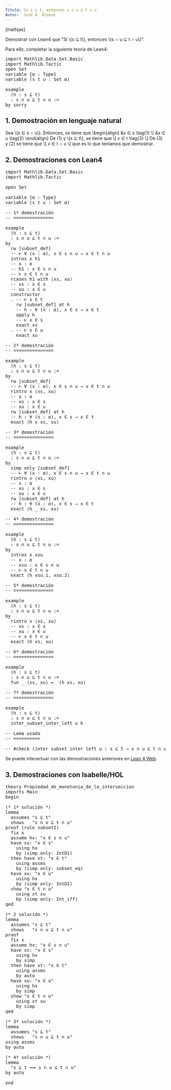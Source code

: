 ```yaml
---
Título: Si s ⊆ t, entonces s ∩ u ⊆ t ∩ u
Autor:  José A. Alonso
---
```


[mathjax]

Demostrar con Lean4 que "Si \\(s ⊆ t\\), entonces \\(s ∩ u ⊆ t ∩ u\\)".

Para ello, completar la siguiente teoría de Lean4:

<pre lang="lean">
import Mathlib.Data.Set.Basic
import Mathlib.Tactic
open Set
variable {α : Type}
variable (s t u : Set α)

example
  (h : s ⊆ t)
  : s ∩ u ⊆ t ∩ u :=
by sorry
</pre>
<!--more-->

<h2>1. Demostración en lenguaje natural</h2>

Sea \\(x ∈ s ∩ u\\). Entonces, se tiene que
\\begin{align}
  &x ∈ s \\tag{1} \\\\
  &x ∈ u \\tag{2}
\\end{align}
De (1) y \\(s ⊆ t\\), se tiene que
\\[ x ∈ t \\tag{3} \\]
De (3) y (2) se tiene que
\\[ x ∈ t ∩ u \\]
que es lo que teníamos que demostrar.

<h2>2. Demostraciones con Lean4</h2>

<pre lang="lean">
import Mathlib.Data.Set.Basic
import Mathlib.Tactic

open Set

variable {α : Type}
variable (s t u : Set α)

-- 1ª demostración
-- ===============

example
  (h : s ⊆ t)
  : s ∩ u ⊆ t ∩ u :=
by
  rw [subset_def]
  -- ⊢ ∀ (x : α), x ∈ s ∩ u → x ∈ t ∩ u
  intros x h1
  -- x : α
  -- h1 : x ∈ s ∩ u
  -- ⊢ x ∈ t ∩ u
  rcases h1 with ⟨xs, xu⟩
  -- xs : x ∈ s
  -- xu : x ∈ u
  constructor
  . -- ⊢ x ∈ t
    rw [subset_def] at h
    -- h : ∀ (x : α), x ∈ s → x ∈ t
    apply h
    -- ⊢ x ∈ s
    exact xs
  . -- ⊢ x ∈ u
    exact xu

-- 2ª demostración
-- ===============

example
  (h : s ⊆ t)
  : s ∩ u ⊆ t ∩ u :=
by
  rw [subset_def]
  -- ⊢ ∀ (x : α), x ∈ s ∩ u → x ∈ t ∩ u
  rintro x ⟨xs, xu⟩
  -- x : α
  -- xs : x ∈ s
  -- xu : x ∈ u
  rw [subset_def] at h
  -- h : ∀ (x : α), x ∈ s → x ∈ t
  exact ⟨h x xs, xu⟩

-- 3ª demostración
-- ===============

example
  (h : s ⊆ t)
  : s ∩ u ⊆ t ∩ u :=
by
  simp only [subset_def]
  -- ⊢ ∀ (x : α), x ∈ s ∩ u → x ∈ t ∩ u
  rintro x ⟨xs, xu⟩
  -- x : α
  -- xs : x ∈ s
  -- xu : x ∈ u
  rw [subset_def] at h
  -- h : ∀ (x : α), x ∈ s → x ∈ t
  exact ⟨h _ xs, xu⟩

-- 4ª demostración
-- ===============

example
  (h : s ⊆ t)
  : s ∩ u ⊆ t ∩ u :=
by
  intros x xsu
  -- x : α
  -- xsu : x ∈ s ∩ u
  -- ⊢ x ∈ t ∩ u
  exact ⟨h xsu.1, xsu.2⟩

-- 5ª demostración
-- ===============

example
  (h : s ⊆ t)
  : s ∩ u ⊆ t ∩ u :=
by
  rintro x ⟨xs, xu⟩
  -- xs : x ∈ s
  -- xu : x ∈ u
  -- ⊢ x ∈ t ∩ u
  exact ⟨h xs, xu⟩

-- 6ª demostración
-- ===============

example
  (h : s ⊆ t)
  : s ∩ u ⊆ t ∩ u :=
  fun _ ⟨xs, xu⟩ ↦  ⟨h xs, xu⟩

-- 7ª demostración
-- ===============

example
  (h : s ⊆ t)
  : s ∩ u ⊆ t ∩ u :=
  inter_subset_inter_left u h

-- Lema usado
-- ==========

-- #check (inter_subset_inter_left u : s ⊆ t → s ∩ u ⊆ t ∩ u)
</pre>

Se puede interactuar con las demostraciones anteriores en <a href="https://live.lean-lang.org/#url=https://raw.githubusercontent.com/jaalonso/Calculemus2/main/src/Propiedad_de_monotonia_de_la_interseccion.lean" rel="noopener noreferrer" target="_blank">Lean 4 Web</a>.

<h2>3. Demostraciones con Isabelle/HOL</h2>

<pre lang="isar">
theory Propiedad_de_monotonia_de_la_interseccion
imports Main
begin

(* 1ª solución *)
lemma
  assumes "s ⊆ t"
  shows   "s ∩ u ⊆ t ∩ u"
proof (rule subsetI)
  fix x
  assume hx: "x ∈ s ∩ u"
  have xs: "x ∈ s"
    using hx
    by (simp only: IntD1)
  then have xt: "x ∈ t"
    using assms
    by (simp only: subset_eq)
  have xu: "x ∈ u"
    using hx
    by (simp only: IntD2)
  show "x ∈ t ∩ u"
    using xt xu
    by (simp only: Int_iff)
qed

(* 2 solución *)
lemma
  assumes "s ⊆ t"
  shows   "s ∩ u ⊆ t ∩ u"
proof
  fix x
  assume hx: "x ∈ s ∩ u"
  have xs: "x ∈ s"
    using hx
    by simp
  then have xt: "x ∈ t"
    using assms
    by auto
  have xu: "x ∈ u"
    using hx
    by simp
  show "x ∈ t ∩ u"
    using xt xu
    by simp
qed

(* 3ª solución *)
lemma
  assumes "s ⊆ t"
  shows   "s ∩ u ⊆ t ∩ u"
using assms
by auto

(* 4ª solución *)
lemma
  "s ⊆ t ⟹ s ∩ u ⊆ t ∩ u"
by auto

end
</pre>
